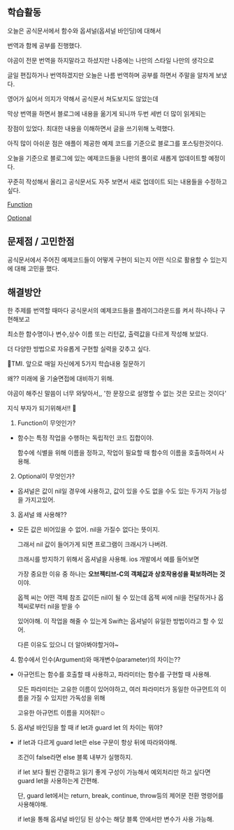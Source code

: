 ## 학습활동

오늘은 공식문서에서 함수와 옵셔널(옵셔널 바인딩)에 대해서

번역과 함께 공부를 진행했다.

야곰이 전문 번역을 하지말라고 하셨지만 나중에는 나만의 스타일 나만의 생각으로

글일 편집하거나 번역하겠지만 오늘은 나름 번역하며 공부를 하면서 주말을 알차게 보냈다.

영어가 싫어서 의지가 약해서 공식문서 쳐도보지도 않았는데

막상 번역을 하면서 블로그에 내용을 옮기게 되니까 두번 세번 더 많이 읽게되는

장점이 있었다. 최대한 내용을 이해하면서 글을 쓰기위해 노력했다.

아직 많이 아쉬운 점은 애플이 제공한 예제 코드를 기준으로 블로그를 포스팅한것이다.

오늘을 기준으로 블로그에 있는 예제코드들을 나만의 풀이로 새롭게 업데이트할 예정이다.

꾸준히 작성해서 올리고 공식문서도 자주 보면서 새로 업데이트 되는 내용들을 수정하고싶다.

[Function](https://jaemuyeo.github.io/swift/Function/)

[Optional](https://jaemuyeo.github.io/swift/Optional/)

## 문제점 / 고민한점

공식문서에서 주어진 예제코드들이 어떻게 구현이 되는지 어떤 식으로 활용할 수 있는지에 대해 고민을 했다.

## 해결방안

한 주제를 번역할 때마다 공식문서의 예제코드들을 플레이그라운드를 켜서 하나하나 구현해보고

최소한 함수명이나 변수,상수 이름 또는 리턴값, 출력값을 다르게 작성해 보았다.

더 다양한 방법으로 자유롭게 구현할 실력을 갖추고 싶다.

💎TMI. 앞으로 매일 자신에게 5가지 학습내용 질문하기

왜?? 미래에 올 기술면접에 대비하기 위해.

야곰이 해주신 말씀이 너무 와닿아서,, '한 문장으로 설명할 수 없는 것은 모르는 것이다'

지식 부자가 되기위해서!! 💪

1. Function이 무엇인가?

- 함수는 특정 작업을 수행하는 독립적인 코드 집합이야.

  함수에 식별을 위해 이름을 정하고, 작업이 필요할 때 함수의 이름을 호출하여서 사용해.

2. Optional이 무엇인가?

- 옵셔널은 값이 nil일 경우에 사용하고, 값이 있을 수도 없을 수도 있는 두가지 가능성을 가지고있어.

3. 옵셔널 왜 사용해??

- 모든 값은 비어있을 수 없어. nil을 가질수 없다는 뜻이지.

  그래서 nil 값이 들어가게 되면 프로그램이 크래시가 나버려.

  크래시를 방지하기 위해서 옵셔널을 사용해. ios 개발에서 예를 들어보면

  가장 중요한 이유 중 하나는 **오브젝티브-C의 객체값과 상호작용성을 확보하려는 것**이야.

  옵젝 씨는 어떤 객체 참조 값이든 nil이 될 수 있는데 옵젝 씨에 nil을 전달하거나 옵젝씨로부터 nil을 받을 수

  있어야해. 이 작업을 해줄 수 있는게 Swift는 옵셔널이 유일한 방법이라고 할 수 있어.

  다른 이유도 있으니 더 알아봐야할거야~

4. 함수에서 인수(Argument)와 매개변수(parameter)의 차이는??

- 아규먼트는 함수를 호출할 때 사용하고, 파라미터는 함수를 구현할 때 사용해.

  모든 파라미터는 고유한 이름이 있어야하고, 여러 파라미터가 동일한 아규먼트의 이름을 가질 수 있지만 가독성을 위해

  고유한 아규먼트 이름을 지어줘!!☺️

5. 옵셔널 바인딩을 할 때 if let과 guard let 의 차이는 뭐야?

- if let과 다르게 guard let은 else 구문이 항상 뒤에 따라와야해.

  조건이 false라면 else 블록 내부가 실행하지.

  if let 보다 훨씬 간결하고 읽기 좋게 구성이 가능해서 예외처리만 하고 싶다면 guard let을 사용하는게 간편해.

  단, guard let에서는 return, break, continue, throw등의 제어문 전환 명령어를 사용해야해.

  if let을 통해 옵셔널 바인딩 된 상수는 해당 블록 안에서만 변수가 사용 가능해.

